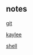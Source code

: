 ## notes

[git](https://github.com/mikeyford/notes/blob/master/git.md)

[kaylee](https://github.com/mikeyford/notes/blob/master/kaylee.md)

[shell](https://github.com/mikeyford/notes/blob/master/shell.md)
